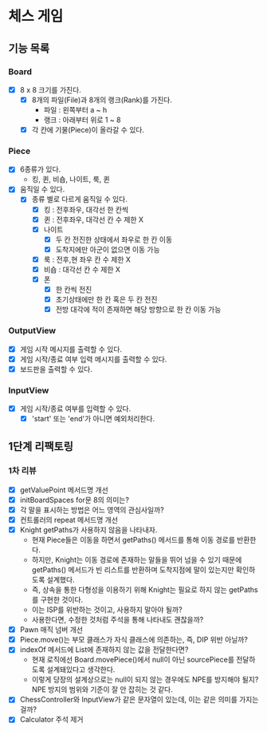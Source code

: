 # 체스 게임

## 기능 목록

### Board
- [x] 8 x 8 크기를 가진다.
  - [x] 8개의 파일(File)과 8개의 랭크(Rank)를 가진다.
    - 파일 : 왼쪽부터 a ~ h
    - 랭크 : 아래부터 위로 1 ~ 8
  - [x] 각 칸에 기물(Piece)이 올라갈 수 있다.

### Piece
- [x] 6종류가 있다.
  - 킹, 퀸, 비숍, 나이트, 룩, 퀸
- [x] 움직일 수 있다.
  - [x] 종류 별로 다르게 움직일 수 있다.
    - [x] 킹 : 전후좌우, 대각선 한 칸씩
    - [x] 퀸 : 전후좌우, 대각선 칸 수 제한 X
    - [x] 나이트
      - [x] 두 칸 전진한 상태에서 좌우로 한 칸 이동
      - [x] 도착지에만 아군이 없으면 이동 가능
    - [x] 룩 : 전후,현 좌우 칸 수 제한 X
    - [x] 비숍 : 대각선 칸 수 제한 X
    - [x] 폰
      - [x] 한 칸씩 전진
      - [x] 초기상태에만 한 칸 혹은 두 칸 전진
      - [x] 전방 대각에 적이 존재하면 해당 방향으로 한 칸 이동 가능

### OutputView
- [x] 게임 시작 메시지를 출력할 수 있다.
- [x] 게임 시작/종료 여부 입력 메시지를 출력할 수 있다.
- [x] 보드판을 출력할 수 있다.

### InputView
- [x] 게임 시작/종료 여부를 입력할 수 있다.
  - [x] 'start' 또는 'end'가 아니면 예외처리한다.

## 1단계 리팩토링
### 1차 리뷰
- [x] getValuePoint 메서드명 개선
- [x] initBoardSpaces for문 8의 의미는?
- [x] 각 말을 표시하는 방법은 어느 영역의 관심사일까?
- [x] 컨트롤러의 repeat 메서드명 개선
- [x] Knight getPaths가 사용하지 않음을 나타내자.
  - 현재 Piece들은 이동을 하면서 getPaths() 메서드를 통해 이동 경로를 반환한다.
  - 하지만, Knight는 이동 경로에 존재하는 말들을 뛰어 넘을 수 있기 때문에 getPaths() 메서드가 빈 리스트를 반환하며 도착지점에 말이 있는지만 확인하도록 설계했다.
  - 즉, 상속을 통한 다형성을 이용하기 위해 Knight는 필요로 하지 않는 getPaths를 구현한 것이다.
  - 이는 ISP를 위반하는 것이고, 사용하지 말아야 될까?
  - 사용한다면, 수정한 것처럼 주석을 통해 나타내도 괜찮을까?
- [x] Pawn 매직 넘버 개선
- [x] Piece.move()는 부모 클래스가 자식 클래스에 의존하는, 즉, DIP 위반 아닐까?
- [x] indexOf 메서드에 List에 존재하지 않는 값을 전달한다면?
  - 현재 로직에선 Board.movePiece()에서 null이 아닌 sourcePiece를 전달하도록 설계돼있다고 생각한다.
  - 이렇게 당장의 설계상으로는 null이 되지 않는 경우에도 NPE를 방지해야 될지? NPE 방지의 범위와 기준이 잘 안 잡히는 것 같다.
- [x] ChessController와 InputView가 같은 문자열이 있는데, 이는 같은 의미를 가지는 걸까?
- [x] Calculator 주석 제거
